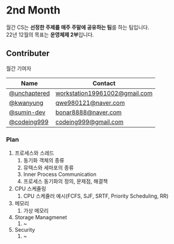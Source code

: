 # 2nd Month

월간 CS는 **선정한 주제를 매주 주말에 공유하는 팀**를 하는 팀입니다. <br>
22년 12월의 목표는 **운영체제 2부**입니다.

## Contributer

월간 기여자

| Name | Contact |
| ---- | ------- |
| [@unchaptered](https://github.com/unchaptered) | workstation19961002@gmail.com |
| [@kwanyung](https://github.com/kwanyung) | qwe980121@naver.com |
| [@sumin-dev](https://github.com/sumin-dev) | bonar8888@naver.com |
| [@codeing999](https://github.com/codeing999) | codeing999@gmail.com |

### Plan

1. 프로세스와 스레드
   1. 동기화 객체의 종류
   2. 뮤텍스와 세마포의 종류
   3. Inner Process Communication
   4. 프로세스 동기화의 정의, 문제점, 해결책
2. CPU 스케쥴링
   1. CPU 스케쥴러 예시(FCFS, SJF, SRTF, Priority Scheduling, RR)
3. 메모리
   1. 가상 메모리
5. Storage Managmenet
   1. ~
7. Security
   1. ~

